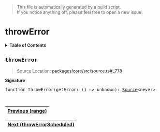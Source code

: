 > This file is automatically generated by a build script.<br>If you notice anything off, please feel free to open a new issue!

# throwError

<details><summary><b>Table of Contents</b></summary><br>

1. [<code>throwError</code>](#throwError)</details>

## <a name="throwError"></a><code>throwError</code>

> Source Location: [packages\/core\/src\/source.ts#L778](..\/..\/packages\/core\/src\/source.ts#L778)

<b>Signature</b>

<pre>function throwError(getError: () =&gt; unknown): <a href="../01-api-basics/03-Source.md#Source-Interface">Source</a>&lt;never&gt;</pre><br>

| [Previous \(range\)](27-range.md#readme) |
| --- |

<div align="right">

| [Next \(throwErrorScheduled\)](29-throwErrorScheduled.md#readme) |
| --- |
</div>
